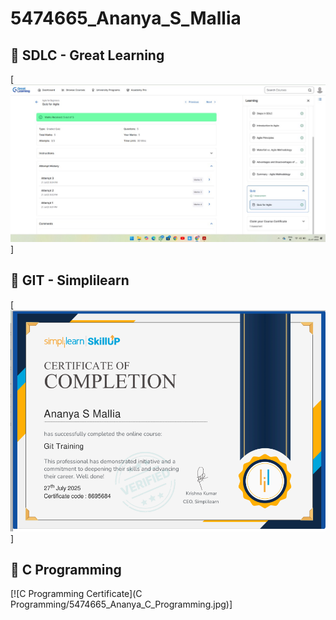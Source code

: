 # 5474665_Ananya_S_Mallia
## 📝 SDLC - Great Learning
[![SDLC Certificate](SDLC/5474665_Ananya_S_Mallia.jpg)]

## 📝 GIT - Simplilearn
[![GIT Certificate](GIT/5474665_Ananya_GIT_certificate.png)]

## 📝 C Programming  
[![C Programming Certificate](C Programming/5474665_Ananya_C_Programming.jpg)]
